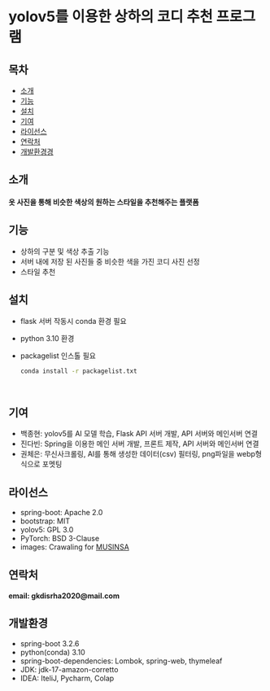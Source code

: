 # yolov5를 이용한 상하의 코디 추천 프로그램



## 목차
- [소개](#소개)
- [기능](#기능)
- [설치](#설치)
- [기여](#기여)
- [라이선스](#라이선스)
- [연락처](#연락처)
- [개발환경경](#개발환경)



## 소개
<h4>옷 사진을 통해 비슷한 색상의 원하는 스타일을 추천해주는 플랫폼</h4>




## 기능
- 상하의 구분 및 색상 추출 기능
- 서버 내에 저장 된 사진들 중 비슷한 색을 가진 코디 사진 선정
- 스타일 추천




## 설치
- flask 서버 작동시 conda 환경 필요
- python 3.10 환경
- packagelist 인스톨 필요

  ```bash
  conda install -r packagelist.txt




## 기여
- 백종현: yolov5를 AI 모델 학습, Flask API 서버 개발, API 서버와 메인서버 연결
- 진다빈: Spring을 이용한 메인 서버 개발, 프론트 제작, API 서버와 메인서버 연결
- 권체은: 무신사크롤링, AI를 통해 생성한 데이터(csv) 필터링, png파일을 webp형식으로 포멧팅




## 라이선스
- spring-boot: Apache 2.0
- bootstrap: MIT
- yolov5: GPL 3.0
- PyTorch: BSD 3-Clause
- images: Crawaling for [MUSINSA](https://www.musinsa.com)



  
## 연락처
<h4> email: gkdisrha2020@mail.com </h4>




## 개발환경
- spring-boot 3.2.6 
- python(conda) 3.10
- spring-boot-dependencies: Lombok, spring-web, thymeleaf
- JDK: jdk-17-amazon-corretto
- IDEA: IteliJ, Pycharm, Colap



